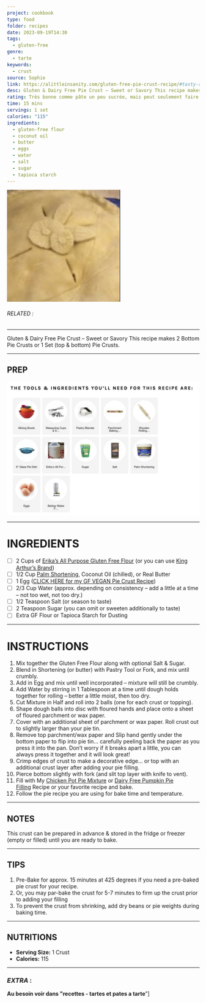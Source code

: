 ```yaml
---
project: cookbook
type: food
folder: recipes
date: 2023-09-19T14:30
tags:
  - gluten-free
genre:
  - tarte
keywords:
  - crust
source: Sophie
link: https://alittleinsanity.com/gluten-free-pie-crust-recipe/#tasty-recipes-2170
desc: Gluten & Dairy Free Pie Crust – Sweet or Savory This recipe makes 2 Bottom Pie Crusts or 1 Set (top & bottom) Pie Crusts.
rating: Très bonne comme pâte un peu sucrée, mais peut seulement faire un dessous à mon avis parce que est assez molle. Mettre la boule dans le fond d’une assiette à tarte et aplatir et placer avec les mains.
time: 15 mins
servings: 1 set
calories: "115"
ingredients:
  - gluten-free flour
  - coconut oil
  - butter
  - eggs
  - water
  - salt
  - sugar
  - tapioca starch
---
```


![IMAGE](image_180.png)

###### *RELATED* : 
---
Gluten & Dairy Free Pie Crust – Sweet or Savory This recipe makes 2 Bottom Pie Crusts or 1 Set (top & bottom) Pie Crusts.

---
## PREP

![IMAGE](image_181.png)


---
# INGREDIENTS

- [ ] 2 Cups of [Erika’s All Purpose Gluten Free Flour](https://alittleinsanity.com/all-purpose-gluten-free-flour-mix-recipe/ "Erika’s All Purpose Gluten Free Flour Mix Recipe") (or you can use [King Arthur’s Brand](https://www.amazon.com/gp/product/B0047YYSSA/ref=as_li_ss_tl?ie=UTF8&camp=1789&creative=390957&creativeASIN=B0047YYSSA&linkCode=as2&tag=alitins-20))
- [ ] 1/2 Cup [Palm Shortening](https://click.linksynergy.com/link?id=Pn0K5RCeiYE&offerid=275461.022506102606&type=2&murl=http%3A%2F%2Fwww.vitacost.com%2Fspectrum-organic-shortening-24-oz%3Fci_src%3D14110925%26ci_sku%3D022506102606 "Palm Shortening"), Coconut Oil (chilled), or Real Butter
- [ ] 1 Egg ([CLICK HERE for my GF VEGAN Pie Crust Recipe](https://alittleinsanity.com/gluten-free-vegan-pie-crust-recipe/))
- [ ] 2/3 Cup Water (approx. depending on consistency – add a little at a time – not too wet, not too dry.)
- [ ] 1/2 Teaspoon Salt (or season to taste)
- [ ] 2 Teaspoon Sugar (you can omit or sweeten additionally to taste)
- [ ] Extra GF Flour or Tapioca Starch for Dusting

---
# INSTRUCTIONS

1. Mix together the Gluten Free Flour along with optional Salt & Sugar.
2. Blend in Shortening (or butter) with Pastry Tool or Fork, and mix until crumbly.
3. Add in Egg and mix until well incorporated – mixture will still be crumbly.
4. Add Water by stirring in 1 Tablespoon at a time until dough holds together for rolling – better a little moist, then too dry.
5. Cut Mixture in Half and roll into 2 balls (one for each crust or topping).
6. Shape dough balls into disc with floured hands and place onto a sheet of floured parchment or wax paper.
7. Cover with an additional sheet of parchment or wax paper. Roll crust out to slightly larger than your pie tin.
8. Remove top parchment/wax paper and Slip hand gently under the bottom paper to flip into pie tin… carefully peeling back the paper as you press it into the pan. Don’t worry if it breaks apart a little, you can always press it together and it will look great!
9. Crimp edges of crust to make a decorative edge… or top with an additional crust layer after adding your pie filling.
10. Pierce bottom slightly with fork (and slit top layer with knife to vent).
11. Fill with My [Chicken Pot Pie Mixture](https://alittleinsanity.com/gluten-free-chicken-pot-pie-recipe/ "Gluten Free Chicken Pot Pie Recipe") or [Dairy Free Pumpkin Pie Filling](https://alittleinsanity.com/soy-and-dairy-free-pumpkin-pie-recipe/ "Soy, Gluten & Dairy Free Pumpkin Pie Recipe") Recipe or your favorite recipe and bake.
12. Follow the pie recipe you are using for bake time and temperature.

---
## NOTES

This crust can be prepared in advance & stored in the fridge or freezer (empty or filled) until you are ready to bake.

---
## TIPS

1. Pre-Bake for approx. 15 minutes at 425 degrees if you need a pre-baked pie crust for your recipe.
2. Or, you may par-bake the crust for 5-7 minutes to firm up the crust prior to adding your filling
3. To prevent the crust from shrinking, add dry beans or pie weights during baking time.

---
## NUTRITIONS

- **Serving Size:** 1 Crust
- **Calories:** 115

---
### *EXTRA* :

**Au besoin voir dans "recettes - tartes et pates a tarte**”]

